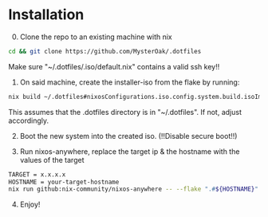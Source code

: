 # Installation

0. Clone the repo to an existing machine with nix
```bash
cd && git clone https://github.com/MysterOak/.dotfiles
```
Make sure "~/.dotfiles/.iso/default.nix" contains a valid ssh key!!

1. On said machine, create the installer-iso from the flake by running:
  ```bash
  nix build ~/.dotfiles#nixosConfigurations.iso.config.system.build.isoImage
  ```
  This assumes that the .dotfiles directory is in "~/.dotfiles". If not, adjust accordingly.

2. Boot the new system into the created iso. (!!Disable secure boot!!)

3. Run nixos-anywhere, replace the target ip & the hostname with the values of the target
  ```bash
  TARGET = x.x.x.x
  HOSTNAME = your-target-hostname
  nix run github:nix-community/nixos-anywhere -- --flake ".#${HOSTNAME}" --target-host nixos@"${TARGET}"
  ```

4. Enjoy!
